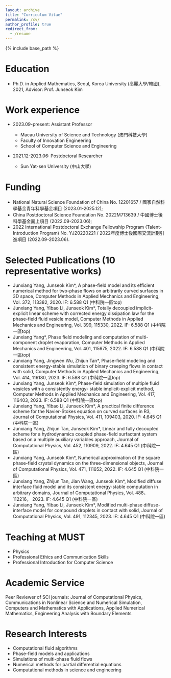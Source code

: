 ```yaml
---
layout: archive
title: "Curriculum Vitae"
permalink: /cv/
author_profile: true
redirect_from:
  - /resume
---
```


{% include base_path %}

Education
======
* Ph.D. in Applied Mathematics, Seoul, Korea University (高麗大學/韓國), 2021, Advisor: Prof. Junseok Kim

Work experience
======
* 2023.09-present: Assistant Professor
  * Macau University of Science and Technology (澳門科技大學)
  * Faculty of Innovation Engineering
  * School of Computer Science and Engineering

* 2021.12-2023.06: Postdoctoral Researcher
  * Sun Yat-sen University (中山大學)
  
Funding
======
* National Natural Science Foundation of China No. 12201657 / 國家自然科學基金青年科學基金項目 (2023.01-2025.12);
* China Postdoctoral Science Foundation No. 2022M713639 / 中國博士後科學基金面上項目 (2022.09-2023.06);
* 2022 International Postdoctoral Exchange Fellowship Program (Talent-Introduction
  Program) No. YJ20220221 / 2022年度博士後國際交流計劃引進項目 (2022.09-2023.06).

Selected Publications (10 representative works)
======
* Junxiang Yang, Junseok Kim*, A phase-field model and its efficient numerical method for two-phase flows on
arbitrarily curved surfaces in 3D space, Computer Methods in Applied Mechanics and Engineering, Vol. 372,
113382, 2020. IF: 6.588  Q1 (中科院一區top)
* Junxiang Yang, Yibao Li, Junseok Kim*, Totally decoupled implicit-explicit linear scheme with corrected energy
dissipation law for the phase-field fluid vesicle model, Computer Methods in Applied Mechanics and
Engineering, Vol. 399, 115330, 2022. IF: 6.588  Q1 (中科院一區top)
* Junxiang Yang*, Phase field modeling and computation of multi-component droplet evaporation, Computer
Methods in Applied Mechanics and Engineering, Vol. 401, 115675, 2022. IF: 6.588  Q1 (中科院一區top)
* Junxiang Yang, Jingwen Wu, Zhijun Tan*, Phase-field modeling and consistent energy-stable simulation of
binary creeping flows in contact with solid, Computer Methods in Applied Mechanics and Engineering, Vol.
414, 116180, 2023. IF: 6.588  Q1 (中科院一區top)
* Junxiang Yang, Junseok Kim*, Phase-field simulation of multiple fluid vesicles with a consistently energy-
stable implicit-explicit method, Computer Methods in Applied Mechanics and Engineering, Vol. 417, 116403, 2023. IF: 6.588
Q1 (中科院一區top)
* Junxiang Yang, Yibao Li, Junseok Kim*, A practical finite difference scheme for the Navier-Stokes equation on
curved surfaces in R3, Journal of Computational Physics, Vol. 411, 109403, 2020. IF: 4.645  Q1 (中科院一區)
* Junxiang Yang, Zhijun Tan, Junseok Kim*, Linear and fully decoupled scheme for a hydrodynamics coupled
phase-field surfactant system based on a multiple auxiliary variables approach, Journal of Computational
Physics, Vol. 452, 110909, 2022. IF: 4.645  Q1 (中科院一區)
* Junxiang Yang, Junseok Kim*, Numerical approximation of the square phase-field crystal dynamics on the
three-dimensional objects, Journal of Computational Physics, Vol. 471, 111652, 2022. IF: 4.645 Q1 (中科院一區)
* Junxiang Yang, Zhijun Tan, Jian Wang, Junseok Kim*, Modified diffuse interface fluid model and its consistent
energy-stable computation in arbitrary domains, Journal of Computational Physics, Vol. 488，112216， 2023.
IF: 4.645 Q1 (中科院一區)
* Junxiang Yang, Yibao Li, Junseok Kim*, Modified multi-phase diffuse-interface model for compound droplets
in contact with solid, Journal of Computational Physics, Vol. 491, 112345, 2023. IF: 4.645 Q1 (中科院一區)

  
Teaching at MUST
======
* Physics
* Professional Ethics and Communication Skills
* Professional Introduction for Computer Science
  
Academic Service
======
Peer Reviewer of SCI journals: Journal of Computational Physics, Communications in Nonlinear Science and Numerical Simulation,
Computers and Mathematics with Applications, Applied Numerical Mathematics, Engineering Analysis with Boundary Elements

Research Interests
======
* Computational fluid algorithms
* Phase-field models and applications
* Simulations of multi-phase fluid flows
* Numerical methods for partial differential equations
* Computational methods in science and engineering
